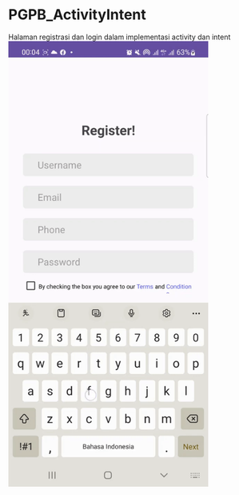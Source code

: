 ﻿# PGPB_ActivityIntent

Halaman registrasi dan login dalam implementasi activity dan intent
<img src="ilustrasi (2).gif" width="400">

